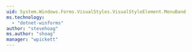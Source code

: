 ```yaml
---
uid: System.Windows.Forms.VisualStyles.VisualStyleElement.MenuBand
ms.technology: 
  - "dotnet-winforms"
author: "stevehoag"
ms.author: "shoag"
manager: "wpickett"
---
```

